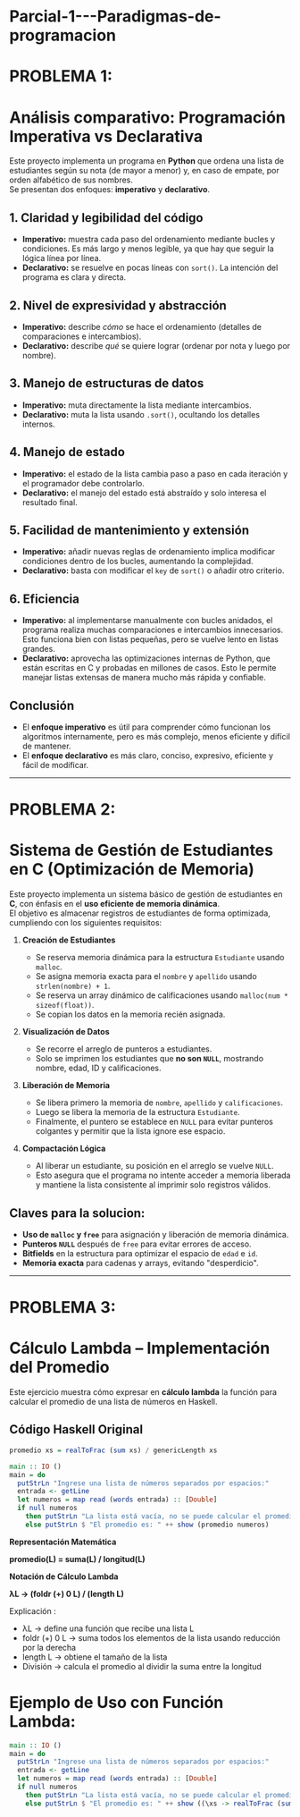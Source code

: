 # Parcial-1---Paradigmas-de-programacion
# PROBLEMA 1:
# Análisis comparativo: Programación Imperativa vs Declarativa

Este proyecto implementa un programa en **Python** que ordena una lista de estudiantes según su nota (de mayor a menor) y, en caso de empate, por orden alfabético de sus nombres.  
Se presentan dos enfoques: **imperativo** y **declarativo**.


##  1. Claridad y legibilidad del código
- **Imperativo:** muestra cada paso del ordenamiento mediante bucles y condiciones. Es más largo y menos legible, ya que hay que seguir la lógica línea por línea.  
- **Declarativo:** se resuelve en pocas líneas con `sort()`. La intención del programa es clara y directa.  


##  2. Nivel de expresividad y abstracción
- **Imperativo:** describe *cómo* se hace el ordenamiento (detalles de comparaciones e intercambios).  
- **Declarativo:** describe *qué* se quiere lograr (ordenar por nota y luego por nombre).  


##  3. Manejo de estructuras de datos
- **Imperativo:** muta directamente la lista mediante intercambios.  
- **Declarativo:** muta la lista usando `.sort()`, ocultando los detalles internos.  


##  4. Manejo de estado
- **Imperativo:** el estado de la lista cambia paso a paso en cada iteración y el programador debe controlarlo.  
- **Declarativo:** el manejo del estado está abstraído y solo interesa el resultado final.  


## 5. Facilidad de mantenimiento y extensión
- **Imperativo:** añadir nuevas reglas de ordenamiento implica modificar condiciones dentro de los bucles, aumentando la complejidad.  
- **Declarativo:** basta con modificar el `key` de `sort()` o añadir otro criterio.  


##  6. Eficiencia
- **Imperativo:** al implementarse manualmente con bucles anidados, el programa realiza muchas comparaciones e intercambios innecesarios. Esto funciona bien con listas pequeñas, pero se vuelve lento en listas grandes.  
- **Declarativo:** aprovecha las optimizaciones internas de Python, que están escritas en C y probadas en millones de casos. Esto le permite manejar listas extensas de manera mucho más rápida y confiable.  


##  Conclusión
- El **enfoque imperativo** es útil para comprender cómo funcionan los algoritmos internamente, pero es más complejo, menos eficiente y difícil de mantener.  
- El **enfoque declarativo** es más claro, conciso, expresivo, eficiente y fácil de modificar.  

---

# PROBLEMA 2:
# Sistema de Gestión de Estudiantes en C (Optimización de Memoria)

Este proyecto implementa un sistema básico de gestión de estudiantes en **C**, con énfasis en el **uso eficiente de memoria dinámica**.  
El objetivo es almacenar registros de estudiantes de forma optimizada, cumpliendo con los siguientes requisitos:  

1. **Creación de Estudiantes**  
   - Se reserva memoria dinámica para la estructura `Estudiante` usando `malloc`.  
   - Se asigna memoria exacta para el `nombre` y `apellido` usando `strlen(nombre) + 1`.  
   - Se reserva un array dinámico de calificaciones usando `malloc(num * sizeof(float))`.  
   - Se copian los datos en la memoria recién asignada.

2. **Visualización de Datos**  
   - Se recorre el arreglo de punteros a estudiantes.  
   - Solo se imprimen los estudiantes que **no son `NULL`**, mostrando nombre, edad, ID y calificaciones.  

3. **Liberación de Memoria**  
   - Se libera primero la memoria de `nombre`, `apellido` y `calificaciones`.  
   - Luego se libera la memoria de la estructura `Estudiante`.  
   - Finalmente, el puntero se establece en `NULL` para evitar punteros colgantes y permitir que la lista ignore ese espacio.

4. **Compactación Lógica**  
   - Al liberar un estudiante, su posición en el arreglo se vuelve `NULL`.  
   - Esto asegura que el programa no intente acceder a memoria liberada y mantiene la lista consistente al imprimir solo registros válidos.

##  Claves para la solucion:
- **Uso de `malloc` y `free`** para asignación y liberación de memoria dinámica.  
- **Punteros `NULL`** después de `free` para evitar errores de acceso.  
- **Bitfields** en la estructura para optimizar el espacio de `edad` e `id`.  
- **Memoria exacta** para cadenas y arrays, evitando "desperdicio".

---

# PROBLEMA 3: 
# Cálculo Lambda – Implementación del Promedio

Este ejercicio muestra cómo expresar en **cálculo lambda** la función para calcular el promedio de una lista de números en Haskell.


## Código Haskell Original

```haskell
promedio xs = realToFrac (sum xs) / genericLength xs

main :: IO ()
main = do
  putStrLn "Ingrese una lista de números separados por espacios:"
  entrada <- getLine
  let numeros = map read (words entrada) :: [Double]
  if null numeros
    then putStrLn "La lista está vacía, no se puede calcular el promedio."
    else putStrLn $ "El promedio es: " ++ show (promedio numeros)
```
**Representación Matemática**

**promedio(L) = suma(L) / longitud(L)**

**Notación de Cálculo Lambda**

**λL → (foldr (+) 0 L) / (length L)**

Explicación :
- λL → define una función que recibe una lista L
- foldr (+) 0 L → suma todos los elementos de la lista usando reducción por la derecha
- length L → obtiene el tamaño de la lista
- División → calcula el promedio al dividir la suma entre la longitud

# Ejemplo de Uso con Función Lambda:
```haskell
main :: IO ()
main = do
  putStrLn "Ingrese una lista de números separados por espacios:"
  entrada <- getLine
  let numeros = map read (words entrada) :: [Double]
  if null numeros
    then putStrLn "La lista está vacía, no se puede calcular el promedio."
    else putStrLn $ "El promedio es: " ++ show ((\xs -> realToFrac (sum xs) / genericLength xs) numeros)
```
